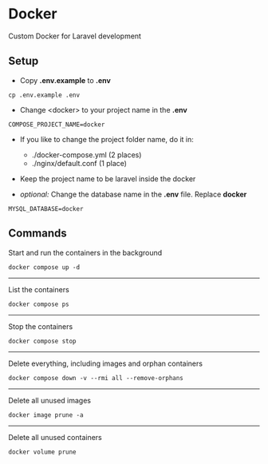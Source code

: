 # Docker
Custom Docker for Laravel development

## Setup

- Copy **.env.example** to **.env**
```
cp .env.example .env
```

- Change \<docker\> to your project name in the **.env**
```
COMPOSE_PROJECT_NAME=docker
```

- If you like to change the project folder name, do it in:
    - ./docker-compose.yml (2 places)
    - ./nginx/default.conf (1 place)
- Keep the project name to be laravel inside the docker


- _optional:_ Change the database name in the **.env** file. Replace **docker**
```
MYSQL_DATABASE=docker
```

## Commands

Start and run the containers in the background
```
docker compose up -d
```
---
List the containers
```
docker compose ps
```
---
Stop the containers
```
docker compose stop
```
---
Delete everything, including images and orphan containers
```
docker compose down -v --rmi all --remove-orphans
```
---
Delete all unused images
```
docker image prune -a
```
---
Delete all unused containers
```
docker volume prune
```
